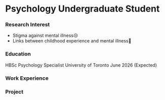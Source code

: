 # Psychology Undergraduate Student

### Research Interest
- Stigma against mental illness😒
- Links between childhood experience and mental illness👶

### Education
HBSc Psychology Specialist
University of Toronto June 2026 (Expected)

### Work Experience

### Project


